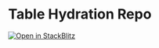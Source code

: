 # Table Hydration Repo
[![Open in StackBlitz](https://developer.stackblitz.com/img/open_in_stackblitz.svg)](https://stackblitz.com/github/MicroWebStacks/astro-react-table-test)

